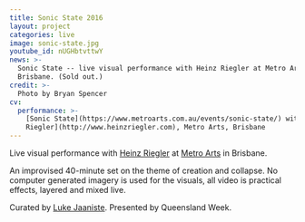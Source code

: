 ```yaml
---
title: Sonic State 2016
layout: project
categories: live
image: sonic-state.jpg
youtube_id: nUGHbtvttwY
news: >-
  Sonic State -- live visual performance with Heinz Riegler at Metro Arts in
  Brisbane. (Sold out.)
credit: >-
  Photo by Bryan Spencer
cv:
  performance: >-
    [Sonic State](https://www.metroarts.com.au/events/sonic-state/) with [Heinz
    Riegler](http://www.heinzriegler.com), Metro Arts, Brisbane
---
```


Live visual performance with [Heinz Riegler][hr] at [Metro Arts][metro] in
Brisbane.

An improvised 40-minute set on the theme of creation and collapse. No computer
generated imagery is used for the visuals, all video is practical effects,
layered and mixed live.

Curated by [Luke Jaaniste][lj]. Presented by Queensland Week.

[hr]: http://heinzriegler.com
[metro]: https://www.metroarts.com.au/events/sonic-state/
[lj]: http://www.lukejaaniste.com
